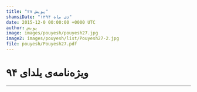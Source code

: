 ```yaml
---
title: "پویش ۲۷"
shamsiDate: "دی ماه ۱۳۹۴"
date: 2015-12-0 00:00:00 +0000 UTC
author: پویش
image: images/pouyesh/pouyesh27.jpg
image2: images/pouyesh/list/Pouyesh27-2.jpg
file: pouyesh/Pouyesh27.pdf
---
```


ویژه‌نامه‌ی یلدای ۹۴
==========

----
